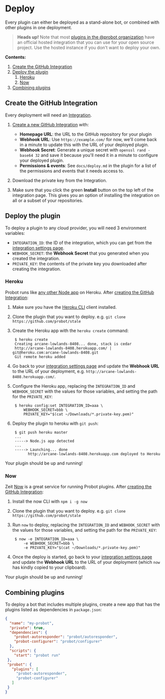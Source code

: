 # Deploy

Every plugin can either be deployed as a stand-alone bot, or combined with other plugins in one deployment.

> **Heads up!** Note that most [plugins in the @probot organization](https://github.com/search?q=topic%3Aprobot-plugin+org%3Aprobot&type=Repositories) have an official hosted integration that you can use for your open source project. Use the hosted instance if you don't want to deploy your own.

**Contents:**

1. [Create the GitHub Integration](#create-the-github-integration)
1. [Deploy the plugin](#deploy-the-plugin)
    1. [Heroku](#heroku)
    1. [Now](#now)
1. [Combining plugins](#combining-plugins)

## Create the GitHub Integration

Every deployment will need an [Integration](https://developer.github.com/early-access/integrations/).

1. [Create a new GitHub Integration](https://github.com/settings/integrations/new) with:
    - **Homepage URL**: the URL to the GitHub repository for your plugin
    - **Webhook URL**: Use `https://example.com/` for now, we'll come back in a minute to update this with the URL of your deployed plugin.
    - **Webhook Secret**: Generate a unique secret with `openssl rand -base64 32` and save it because you'll need it in a minute to configure your deployed plugin.
    - **Permissions & events**: See `docs/deploy.md` in the plugin for a list of the permissions and events that it needs access to.

1. Download the private key from the Integration.

1. Make sure that you click the green **Install** button on the top left of the integration page. This gives you an option of installing the integration on all or a subset of your repositories.

## Deploy the plugin

To deploy a plugin to any cloud provider, you will need 3 environment variables:

- `INTEGRATION_ID`: the ID of the integration, which you can get from the [integration settings page](https://github.com/settings/integrations).
- `WEBHOOK_SECRET`: the **Webhook Secret** that you generated when you created the integration.
- `PRIVATE_KEY`: the contents of the private key you downloaded after creating the integration.

### Heroku

Probot runs like [any other Node app](https://devcenter.heroku.com/articles/deploying-nodejs) on Heroku. After [creating the GitHub Integration](#create-the-github-integration):

1. Make sure you have the [Heroku CLI](https://devcenter.heroku.com/articles/heroku-cli) client installed.

1. Clone the plugin that you want to deploy. e.g. `git clone https://github.com/probot/stale`

1. Create the Heroku app with the `heroku create` command:

        $ heroku create
        Creating arcane-lowlands-8408... done, stack is cedar
        http://arcane-lowlands-8408.herokuapp.com/ | git@heroku.com:arcane-lowlands-8408.git
        Git remote heroku added

1. Go back to your [integration settings page](https://github.com/settings/integrations) and update the **Webhook URL** to the URL of your deployment, e.g. `http://arcane-lowlands-8408.herokuapp.com/`.

1. Configure the Heroku app, replacing the `INTEGRATION_ID` and `WEBHOOK_SECRET` with the values for those variables, and setting the path for the `PRIVATE_KEY`:

        $ heroku config:set INTEGRATION_ID=aaa \
            WEBHOOK_SECRET=bbb \
            PRIVATE_KEY="$(cat ~/Downloads/*.private-key.pem)"

1. Deploy the plugin to heroku with `git push`:

        $ git push heroku master
        ...
        -----> Node.js app detected
        ...
        -----> Launching... done
              http://arcane-lowlands-8408.herokuapp.com deployed to Heroku

Your plugin should be up and running!

### Now

Zeit [Now](http://zeit.co/now) is a great service for running Probot plugins. After [creating the GitHub Integration](#create-the-github-integration):

1. Install the now CLI with `npm i -g now`

1. Clone the plugin that you want to deploy. e.g. `git clone https://github.com/probot/stale`

1. Run `now` to deploy, replacing the `INTEGRATION_ID` and `WEBHOOK_SECRET` with the values for those variables, and setting the path for the `PRIVATE_KEY`:

        $ now -e INTEGRATION_ID=aaa \
            -e WEBHOOK_SECRET=bbb \
            -e PRIVATE_KEY="$(cat ~/Downloads/*.private-key.pem)"

1. Once the deploy is started, go back to your [integration settings page](https://github.com/settings/integrations) and update the **Webhook URL** to the URL of your deployment (which `now` has kindly copied to your clipboard).

Your plugin should be up and running!

## Combining plugins

To deploy a bot that includes multiple plugins, create a new app that has the plugins listed as dependencies in `package.json`:

```json
{
  "name": "my-probot",
  "private": true,
  "dependencies": {
    "probot-autoresponder": "probot/autoresponder",
    "probot-configurer": "probot/configurer"
  },
  "scripts": {
    "start": "probot run"
 },
 "probot": {
   "plugins": [
     "probot-autoresponder",
     "probot-configurer"
   ]
 }
}
```
